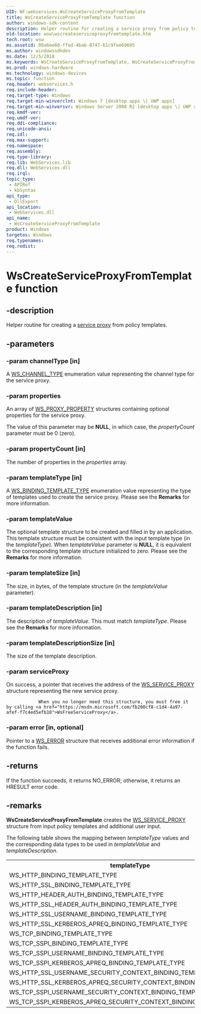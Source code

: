 ```yaml
---
UID: NF:webservices.WsCreateServiceProxyFromTemplate
title: WsCreateServiceProxyFromTemplate function
author: windows-sdk-content
description: Helper routine for creating a service proxy from policy templates.
old-location: wsw\wscreateserviceproxyfromtemplate.htm
tech.root: wsw
ms.assetid: 09a6ee60-ffed-4bab-8747-61c9fee69695
ms.author: windowssdkdev
ms.date: 12/5/2018
ms.keywords: WsCreateServiceProxyFromTemplate, WsCreateServiceProxyFromTemplate function [Web Services for Windows], webservices/WsCreateServiceProxyFromTemplate, wsw.wscreateserviceproxyfromtemplate
ms.prod: windows-hardware
ms.technology: windows-devices
ms.topic: function
req.header: webservices.h
req.include-header: 
req.target-type: Windows
req.target-min-winverclnt: Windows 7 [desktop apps \| UWP apps]
req.target-min-winversvr: Windows Server 2008 R2 [desktop apps \| UWP apps]
req.kmdf-ver: 
req.umdf-ver: 
req.ddi-compliance: 
req.unicode-ansi: 
req.idl: 
req.max-support: 
req.namespace: 
req.assembly: 
req.type-library: 
req.lib: WebServices.lib
req.dll: WebServices.dll
req.irql: 
topic_type:
 - APIRef
 - kbSyntax
api_type:
 - DllExport
api_location:
 - WebServices.dll
api_name:
 - WsCreateServiceProxyFromTemplate
product: Windows
targetos: Windows
req.typenames: 
req.redist: 
---
```


# WsCreateServiceProxyFromTemplate function


## -description



Helper routine for creating a <a href="https://msdn.microsoft.com/e1a5bf5e-dbc1-43e3-981b-7db4caa08bdc">service proxy</a> from policy templates.
      




## -parameters




### -param channelType [in]

A <a href="https://msdn.microsoft.com/en-us/library/Dd401788(v=VS.85).aspx">WS_CHANNEL_TYPE</a> enumeration value representing the channel type for the service proxy. 
        


### -param properties

An array of <a href="https://msdn.microsoft.com/eb8ce473-bf9e-4eae-8c40-8e2972a26d41">WS_PROXY_PROPERTY</a> structures containing optional properties for the service proxy.

The value of this parameter may be <b>NULL</b>, in which case, the <i>propertyCount</i> parameter must be 0 (zero).
                


### -param propertyCount [in]

The number of properties in the <i>properties</i> array.
                


### -param templateType [in]

A <a href="https://msdn.microsoft.com/en-us/library/Dd401762(v=VS.85).aspx">WS_BINDING_TEMPLATE_TYPE</a> enumeration value representing the type of templates  used to create the service proxy.
        Please see the <b>Remarks</b> for more information.


### -param templateValue

The optional template structure to be created and filled in by an application.
          This template structure must be consistent with the input template type (in the <i>templateType</i>). When <i>templateValue</i> parameter is <b>NULL</b>, 
          it is equivalent to the corresponding template structure initialized to zero.
        Please see the <b>Remarks</b> for more information.


### -param templateSize [in]

The size, in bytes, of the template structure (in the  <i>templateValue</i> parameter).
        


### -param templateDescription [in]

The description of <i>templateValue</i>. This must match <i>templateType</i>.
        Please see the <b>Remarks</b> for more information.


### -param templateDescriptionSize [in]

The size of the template description.
        


### -param serviceProxy

On   success, a pointer that receives the address of the  <a href="https://msdn.microsoft.com/623766ae-fe82-40f9-93c8-e78fe48bc6d1">WS_SERVICE_PROXY</a> structure representing the new service proxy.
                
                When you no longer need this structure, you must free it by calling <a href="https://msdn.microsoft.com/fb200cf8-c1d4-4a97-afef-f7c4ed5efb10">WsFreeServiceProxy</a>.
      


### -param error [in, optional]

Pointer to a <a href="https://msdn.microsoft.com/d5763d93-8eff-4df8-9a8a-a58aefabcb21">WS_ERROR</a> structure  that receives additional error information if the function fails.
                
                


## -returns



If the function succeeds, it returns NO_ERROR; otherwise, it returns an HRESULT error code.




## -remarks



<b>WsCreateServiceProxyFromTemplate</b> creates the <a href="https://msdn.microsoft.com/623766ae-fe82-40f9-93c8-e78fe48bc6d1">WS_SERVICE_PROXY</a> structure from input policy templates and additional user input.
      

The following table shows the mapping between <i>templateType</i> values and the corresponding data types to be used in <i>templateValue</i> and <i>templateDescription</i>.

<table>
<tr>
<th>templateType</th>
<th>templateValue</th>
<th>templateDescription</th>
</tr>
<tr>
<td>WS_HTTP_BINDING_TEMPLATE_TYPE</td>
<td>WS_HTTP_BINDING_TEMPLATE</td>
<td>WS_HTTP_POLICY_DESCRIPTION</td>
</tr>
<tr>
<td>WS_HTTP_SSL_BINDING_TEMPLATE_TYPE</td>
<td>WS_HTTP_SSL_BINDING_TEMPLATE</td>
<td>WS_HTTP_SSL_POLICY_DESCRIPTION</td>
</tr>
<tr>
<td>WS_HTTP_HEADER_AUTH_BINDING_TEMPLATE_TYPE</td>
<td>WS_HTTP_HEADER_AUTH_BINDING_TEMPLATE</td>
<td>WS_HTTP_HEADER_AUTH_POLICY_DESCRIPTION</td>
</tr>
<tr>
<td>WS_HTTP_SSL_HEADER_AUTH_BINDING_TEMPLATE_TYPE</td>
<td>WS_HTTP_SSL_HEADER_AUTH_BINDING_TEMPLATE</td>
<td>WS_HTTP_SSL_HEADER_AUTH_POLICY_DESCRIPTION</td>
</tr>
<tr>
<td>WS_HTTP_SSL_USERNAME_BINDING_TEMPLATE_TYPE</td>
<td>WS_HTTP_SSL_USERNAME_BINDING_TEMPLATE</td>
<td>WS_HTTP_SSL_USERNAME_POLICY_DESCRIPTION</td>
</tr>
<tr>
<td>WS_HTTP_SSL_KERBEROS_APREQ_BINDING_TEMPLATE_TYPE</td>
<td>WS_HTTP_SSL_KERBEROS_APREQ_BINDING_TEMPLATE</td>
<td>WS_HTTP_SSL_KERBEROS_APREQ_POLICY_DESCRIPTION</td>
</tr>
<tr>
<td>WS_TCP_BINDING_TEMPLATE_TYPE</td>
<td>WS_TCP_BINDING_TEMPLATE</td>
<td>WS_TCP_POLICY_DESCRIPTION</td>
</tr>
<tr>
<td>WS_TCP_SSPI_BINDING_TEMPLATE_TYPE</td>
<td>WS_TCP_SSPI_BINDING_TEMPLATE</td>
<td>WS_TCP_SSPI_POLICY_DESCRIPTION</td>
</tr>
<tr>
<td>WS_TCP_SSPI_USERNAME_BINDING_TEMPLATE_TYPE</td>
<td>WS_TCP_SSPI_USERNAME_BINDING_TEMPLATE</td>
<td>WS_TCP_SSPI_USERNAME_POLICY_DESCRIPTION</td>
</tr>
<tr>
<td>WS_TCP_SSPI_KERBEROS_APREQ_BINDING_TEMPLATE_TYPE</td>
<td>WS_TCP_SSPI_KERBEROS_APREQ_BINDING_TEMPLATE</td>
<td>WS_TCP_SSPI_KERBEROS_APREQ_POLICY_DESCRIPTION</td>
</tr>
<tr>
<td>WS_HTTP_SSL_USERNAME_SECURITY_CONTEXT_BINDING_TEMPLATE_TYPE</td>
<td>WS_HTTP_SSL_USERNAME_SECURITY_CONTEXT_BINDING_TEMPLATE</td>
<td>WS_HTTP_SSL_USERNAME_SECURITY_CONTEXT_POLICY_DESCRIPTION</td>
</tr>
<tr>
<td>WS_HTTP_SSL_KERBEROS_APREQ_SECURITY_CONTEXT_BINDING_TEMPLATE_TYPE</td>
<td>WS_HTTP_SSL_KERBEROS_APREQ_SECURITY_CONTEXT_BINDING_TEMPLATE</td>
<td>WS_HTTP_SSL_KERBEROS_APREQ_SECURITY_CONTEXT_POLICY_DESCRIPTION</td>
</tr>
<tr>
<td>WS_TCP_SSPI_USERNAME_SECURITY_CONTEXT_BINDING_TEMPLATE_TYPE</td>
<td>WS_TCP_SSPI_USERNAME_SECURITY_CONTEXT_BINDING_TEMPLATE</td>
<td>WS_TCP_SSPI_USERNAME_SECURITY_CONTEXT_POLICY_DESCRIPTION</td>
</tr>
<tr>
<td>WS_TCP_SSPI_KERBEROS_APREQ_SECURITY_CONTEXT_BINDING_TEMPLATE_TYPE</td>
<td>WS_TCP_SSPI_KERBEROS_APREQ_SECURITY_CONTEXT_BINDING_TEMPLATE</td>
<td>WS_TCP_SSPI_KERBEROS_APREQ_SECURITY_CONTEXT_POLICY_DESCRIPTION</td>
</tr>
</table>
 



